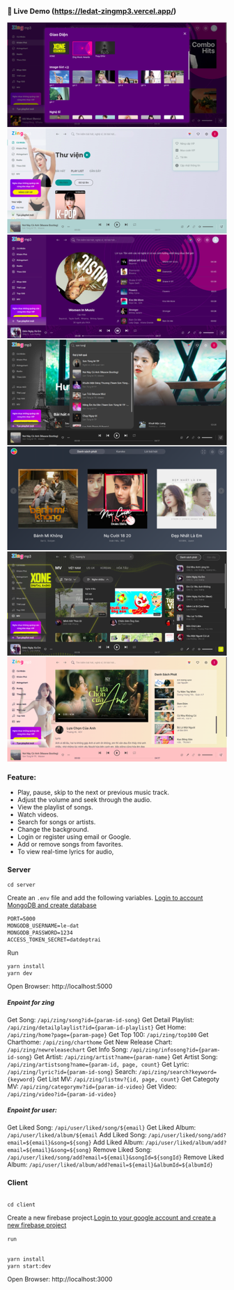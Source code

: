 ### 🚀 Live Demo (https://ledat-zingmp3.vercel.app/)

![ZingMp3 screenshot](https://raw.githubusercontent.com/le-dat/zingmp3/master/static/screenshot1.png)
![ZingMp3 screenshot](https://raw.githubusercontent.com/le-dat/zingmp3/master/static/screenshot2.png)
![ZingMp3 screenshot](https://raw.githubusercontent.com/le-dat/zingmp3/master/static/screenshot3.png)
![ZingMp3 screenshot](https://raw.githubusercontent.com/le-dat/zingmp3/master/static/screenshot4.png)
![ZingMp3 screenshot](https://raw.githubusercontent.com/le-dat/zingmp3/master/static/screenshot5.png)
![ZingMp3 screenshot](https://raw.githubusercontent.com/le-dat/zingmp3/master/static/screenshot6.png)
![ZingMp3 screenshot](https://raw.githubusercontent.com/le-dat/zingmp3/master/static/screenshot7.png)

### Feature:

- Play, pause, skip to the next or previous music track.
- Adjust the volume and seek through the audio.
- View the playlist of songs.
- Watch videos.
- Search for songs or artists.
- Change the background.
- Login or register using email or Google.
- Add or remove songs from favorites.
- To view real-time lyrics for audio,

### Server

```
cd server
```

Create an `.env` file and add the following variables.
[Login to account MongoDB and create database](https://www.mongodb.com/)

```
PORT=5000
MONGODB_USERNAME=le-dat
MONGODB_PASSWORD=1234
ACCESS_TOKEN_SECRET=datdeptrai
```

Run

```
yarn install
yarn dev
```

Open Browser: http://localhost:5000

##### Enpoint for zing

Get Song: `/api/zing/song?id={param-id-song}`
Get Detail Playlist: `/api/zing/detailplaylist?id={param-id-playlist}`
Get Home: `/api/zing/home?page={param-page}`
Get Top 100: `/api/zing/top100`
Get Charthome: `/api/zing/charthome`
Get New Release Chart: `/api/zing/newreleasechart`
Get Info Song: `/api/zing/infosong?id={param-id-song}`
Get Artist: `/api/zing/artist?name={param-name}`
Get Artist Song: `/api/zing/artistsong?name={param-id, page, count}`
Get Lyric: `/api/zing/lyric?id={param-id-song}`
Search: `/api/zing/search?keyword={keyword}`
Get List MV: `/api/zing/listmv?{id, page, count}`
Get Categoty MV: `/api/zing/categorymv?id={param-id-video}`
Get Video: `/api/zing/video?id={param-id-video}`

##### Enpoint for user:

Get Liked Song: `/api/user/liked/song/${email}`
Get Liked Album: `/api/user/liked/album/${email`
Add Liked Song: `/api/user/liked/song/add?email=${email}&song=${song}`
Add Liked Album: `/api/user/liked/album/add?email=${email}&song=${song}`
Remove Liked Song: `/api/user/liked/song/add?email=${email}&songId=${songId}`
Remove Liked Album: `/api/user/liked/album/add?email=${email}&albumId=${albumId}`

### Client

```

cd client

```

Create a new firebase project.[Login to your google account and create a new firebase project](https://console.firebase.google.com/u/0/)

`run`

```

yarn install
yarn start:dev

```

Open Browser: http://localhost:3000

